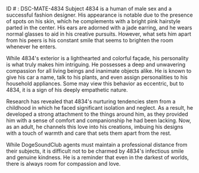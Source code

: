ID # : DSC-MATE-4834
Subject 4834 is a human of male sex and a successful fashion designer. His appearance is notable due to the presence of spots on his skin, which he complements with a bright pink hairstyle parted in the center. His ears are adorned with a jade earring, and he wears normal glasses to aid in his creative pursuits. However, what sets him apart from his peers is his constant smile that seems to brighten the room whenever he enters.

While 4834's exterior is a lighthearted and colorful façade, his personality is what truly makes him intriguing. He possesses a deep and unwavering compassion for all living beings and inanimate objects alike. He is known to give his car a name, talk to his plants, and even assign personalities to his household appliances. Some may view this behavior as eccentric, but to 4834, it is a sign of his deeply empathetic nature.

Research has revealed that 4834's nurturing tendencies stem from a childhood in which he faced significant isolation and neglect. As a result, he developed a strong attachment to the things around him, as they provided him with a sense of comfort and companionship he had been lacking. Now, as an adult, he channels this love into his creations, imbuing his designs with a touch of warmth and care that sets them apart from the rest.

While DogeSoundClub agents must maintain a professional distance from their subjects, it is difficult not to be charmed by 4834's infectious smile and genuine kindness. He is a reminder that even in the darkest of worlds, there is always room for compassion and love.